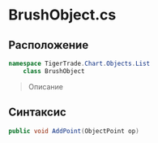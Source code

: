 
# BrushObject.cs
## Расположение
```csharp
namespace TigerTrade.Chart.Objects.List  
    class BrushObject
```

> Описание

## Синтаксис
```csharp
public void AddPoint(ObjectPoint op)
```
